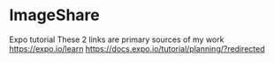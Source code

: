 # ImageShare
Expo tutorial
These 2 links are primary sources of my work
https://expo.io/learn
https://docs.expo.io/tutorial/planning/?redirected
